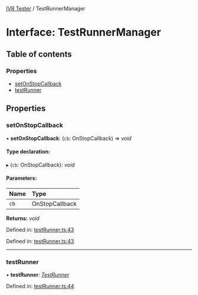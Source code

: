 [IVR Tester](../README.md) / TestRunnerManager

# Interface: TestRunnerManager

## Table of contents

### Properties

- [setOnStopCallback](testrunnermanager.md#setonstopcallback)
- [testRunner](testrunnermanager.md#testrunner)

## Properties

### setOnStopCallback

• **setOnStopCallback**: (`cb`: OnStopCallback) => *void*

#### Type declaration:

▸ (`cb`: OnStopCallback): *void*

#### Parameters:

Name | Type |
:------ | :------ |
`cb` | OnStopCallback |

**Returns:** *void*

Defined in: [testRunner.ts:43](https://github.com/SketchingDev/ivr-tester/blob/2dd1912/packages/ivr-tester/src/testRunner.ts#L43)

Defined in: [testRunner.ts:43](https://github.com/SketchingDev/ivr-tester/blob/2dd1912/packages/ivr-tester/src/testRunner.ts#L43)

___

### testRunner

• **testRunner**: [*TestRunner*](testrunner.md)

Defined in: [testRunner.ts:44](https://github.com/SketchingDev/ivr-tester/blob/2dd1912/packages/ivr-tester/src/testRunner.ts#L44)
